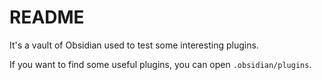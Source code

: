 # README


It's a vault of Obsidian used to test some interesting plugins.

If you want to find some useful plugins, you can open `.obsidian/plugins`.